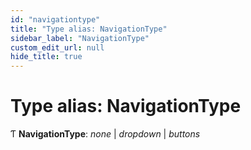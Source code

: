 ```yaml
---
id: "navigationtype"
title: "Type alias: NavigationType"
sidebar_label: "NavigationType"
custom_edit_url: null
hide_title: true
---
```


# Type alias: NavigationType

Ƭ **NavigationType**: *none* \| *dropdown* \| *buttons*
